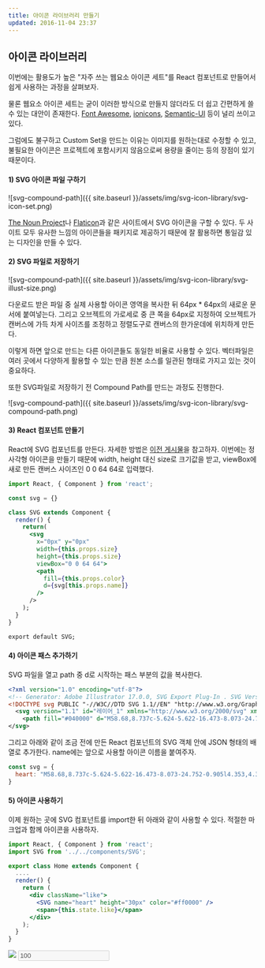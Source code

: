 ```yaml
---
title: 아이콘 라이브러리 만들기
updated: 2016-11-04 23:37
---
```


## 아이콘 라이브러리

이번에는 활용도가 높은 "자주 쓰는 웹요소 아이콘 세트"를 React 컴포넌트로 만들어서 쉽게 사용하는 과정을 살펴보자.

물론 웹요소 아이콘 세트는 굳이 이러한 방식으로 만들지 않더라도 더 쉽고 간편하게 쓸 수 있는 대안이 존재한다. [Font Awesome](http://fontawesome.io/cheatsheet/), [ionicons](http://ionicons.com/), [Semantic-UI](http://react.semantic-ui.com/elements/icon) 등이 널리 쓰이고 있다.

그럼에도 불구하고 Custom Set을 만드는 이유는 이미지를 원하는대로 수정할 수 있고, 불필요한 아이콘은 프로젝트에 포함시키지 않음으로써 용량을 줄이는 등의 장점이 있기 때문이다.

#### 1) SVG 아이콘 파일 구하기

![svg-compound-path]({{ site.baseurl }}/assets/img/svg-icon-library/svg-icon-set.png)
<span></span>

[The Noun Project](https://thenounproject.com/)나 [Flaticon](http://www.flaticon.com/)과 같은 사이트에서 SVG 아이콘을 구할 수 있다. 두 사이트 모두 유사한 느낌의 아이콘들을 패키지로 제공하기 때문에 잘 활용하면 통일감 있는 디자인을 만들 수 있다.

#### 2) SVG 파일로 저장하기

![svg-compound-path]({{ site.baseurl }}/assets/img/svg-icon-library/svg-illust-size.png)
<span></span>

다운로드 받은 파일 중 실제 사용할 아이콘 영역을 복사한 뒤 64px * 64px의 새로운 문서에 붙여넣는다. 그리고 오브젝트의 가로세로 중 큰 쪽을 64px로 지정하여 오브젝트가 캔버스에 가득 차게 사이즈를 조정하고 정렬도구로 캔버스의 한가운데에 위치하게 만든다.

이렇게 하면 앞으로 만드는 다른 아이콘들도 동일한 비율로 사용할 수 있다. 벡터파일은 여러 곳에서 다양하게 활용할 수 있는 만큼 원본 소스를 일관된 형태로 가지고 있는 것이 중요하다.

또한 SVG파일로 저장하기 전 Compound Path를 만드는 과정도 진행한다.

![svg-compound-path]({{ site.baseurl }}/assets/img/svg-icon-library/svg-compound-path.png)
<span></span>

#### 3) React 컴포넌트 만들기

React에 SVG 컴포넌트를 만든다. 자세한 방법은 [이전 게시물](/notes/svg-by-react)을 참고하자. 이번에는 정사각형 아이콘을 만들기 때문에 width, height 대신 size로 크기값을 받고, viewBox에 새로 만든 캔버스 사이즈인 0 0 64 64로 입력했다.


```jsx
import React, { Component } from 'react';

const svg = {}

class SVG extends Component {
  render() {
    return(
      <svg
      	x="0px" y="0px"
      	width={this.props.size}
      	height={this.props.size}
      	viewBox="0 0 64 64">
        <path
          fill={this.props.color}
          d={svg[this.props.name]}
        />
      />
    );
  }
}

export default SVG;
```

#### 4) 아이콘 패스 추가하기

SVG 파일을 열고 path 중 d로 시작하는 패스 부분의 값을 복사한다.
```xml
<?xml version="1.0" encoding="utf-8"?>
<!-- Generator: Adobe Illustrator 17.0.0, SVG Export Plug-In . SVG Version: 6.00 Build 0)  -->
<!DOCTYPE svg PUBLIC "-//W3C//DTD SVG 1.1//EN" "http://www.w3.org/Graphics/SVG/1.1/DTD/svg11.dtd">
  <svg version="1.1" id="레이어_1" xmlns="http://www.w3.org/2000/svg" xmlns:xlink="http://www.w3.org/1999/xlink" x="0px" y="0px" width="64px" height="64px" viewBox="0 0 64 64" enable-background="new 0 0 64 64" xml:space="preserve">
    <path fill="#040000" d="M58.68,8.737c-5.624-5.622-16.473-8.073-24.752-0.905l4.353,4.353c0.521,0.52,0.521,1.365,0,1.885 c-0.517,0.517-1.359,0.526-1.885,0l-5.335-5.333c-7.14-7.14-18.658-7.073-25.731,0c-7.087,7.085-7.127,18.608,0,25.732 l25.731,25.733c0.521,0.52,1.365,0.52,1.885,0L58.68,34.469C65.773,27.374,65.773,15.832,58.68,8.737z"/>
</svg>

```

그리고 아래와 같이 조금 전에 만든 React 컴포넌트의 SVG 객체 안에 JSON 형태의 배열로 추가한다. name에는 앞으로 사용할 아이콘 이름을 붙여주자.

```js
const svg = {
  heart: "M58.68,8.737c-5.624-5.622-16.473-8.073-24.752-0.905l4.353,4.353c0.521,0.52,0.521,1.365,0,1.885 c-0.517,0.517-1.359,0.526-1.885,0l-5.335-5.333c-7.14-7.14-18.658-7.073-25.731,0c-7.087,7.085-7.127,18.608,0,25.732 l25.731,25.733c0.521,0.52,1.365,0.52,1.885,0L58.68,34.469C65.773,27.374,65.773,15.832,58.68,8.737z"
}
```

#### 5) 아이콘 사용하기

이제 원하는 곳에 SVG 컴포넌트를 import한 뒤 아래와 같이 사용할 수 있다. 적절한 마크업과 함께 아이콘을 사용하자.

```jsx
import React, { Component } from 'react';
import SVG from '../../components/SVG';

export class Home extends Component {
  ....
  render() {
    return (
      <div className="like">
        <SVG name="heart" height="30px" color="#ff0000" />
        <span>{this.state.like}</span>
      </div>
    );
  }
}
```
<script>
    var i = 100;
    function buttonClick() {
        document.getElementById('inc').value = ++i;
    }
</script>
<div class="like-example">
	<div class="like-button" onclick="buttonClick()">
		<div class="inner-button">
			<img src="{{ site.baseurl }}/assets/img/svg-icon-library/heart.svg" />
			<input type="text" id="inc" value="100" disabled='disabled' />
		</div>
	</div>
</div>